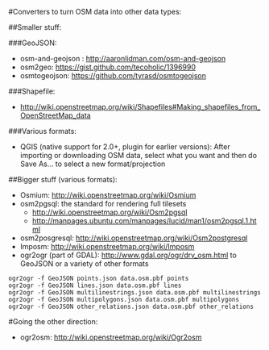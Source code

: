 #Converters to turn OSM data into other data types:

##Smaller stuff:

###GeoJSON:
* osm-and-geojson : http://aaronlidman.com/osm-and-geojson
* osm2geo: https://gist.github.com/tecoholic/1396990
* osmtogeojson: https://github.com/tyrasd/osmtogeojson

###Shapefile:
* http://wiki.openstreetmap.org/wiki/Shapefiles#Making_shapefiles_from_OpenStreetMap_data

###Various formats:
* QGIS (native support for 2.0+, plugin for earlier versions): After importing or downloading OSM data, select what you want and then do Save As… to select a new format/projection

##Bigger stuff (various formats):

* Osmium: http://wiki.openstreetmap.org/wiki/Osmium
* osm2pgsql: the standard for rendering full tilesets
  * http://wiki.openstreetmap.org/wiki/Osm2pgsql
  * http://manpages.ubuntu.com/manpages/lucid/man1/osm2pgsql.1.html
* osm2posgresql: http://wiki.openstreetmap.org/wiki/Osm2postgresql
* Imposm: http://wiki.openstreetmap.org/wiki/Imposm
* ogr2ogr (part of GDAL): http://www.gdal.org/ogr/drv_osm.html to GeoJSON or a variety of other formats
```
ogr2ogr -f GeoJSON points.json data.osm.pbf points
ogr2ogr -f GeoJSON lines.json data.osm.pbf lines
ogr2ogr -f GeoJSON multilinestrings.json data.osm.pbf multilinestrings
ogr2ogr -f GeoJSON multipolygons.json data.osm.pbf multipolygons
ogr2ogr -f GeoJSON other_relations.json data.osm.pbf other_relations
```

#Going the other direction:
* ogr2osm: http://wiki.openstreetmap.org/wiki/Ogr2osm
